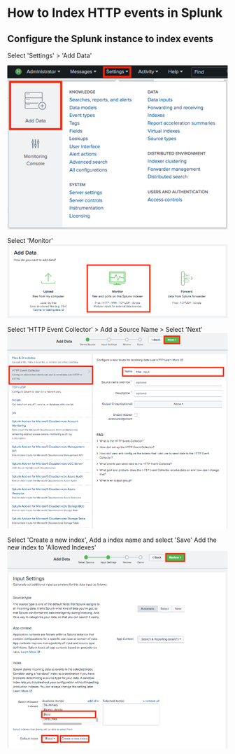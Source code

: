 




# How to Index HTTP events in Splunk


## Configure the Splunk instance to index events

Select 'Settings' > 'Add Data'


![screenshot1](screenshot1.png)

Select 'Monitor'
![screenshot2](screenshot2.png)

Select 'HTTP Event Collector' > Add a Source Name > Select 'Next'
![screenshot3](screenshot3.png)

Select 'Create a new index', Add a index name and select 'Save'
Add the new index to 'Allowed Indexes' 
![screenshot4](screenshot4.png)